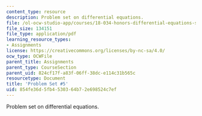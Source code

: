 ```yaml
---
content_type: resource
description: Problem set on differential equations.
file: /ol-ocw-studio-app/courses/18-034-honors-differential-equations-spring-2009/854fe36d5fb4530364b72e698524c7ef_MIT18_034s09_pset05.pdf
file_size: 134151
file_type: application/pdf
learning_resource_types:
- Assignments
license: https://creativecommons.org/licenses/by-nc-sa/4.0/
ocw_type: OCWFile
parent_title: Assignments
parent_type: CourseSection
parent_uid: 824cf17f-a83f-06ff-38dc-e114c31b565c
resourcetype: Document
title: 'Problem Set #5'
uid: 854fe36d-5fb4-5303-64b7-2e698524c7ef
---
```

Problem set on differential equations.